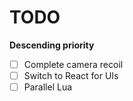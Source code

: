 # TODO

**Descending priority**

- [ ] Complete camera recoil
- [ ] Switch to React for UIs
- [ ] Parallel Lua